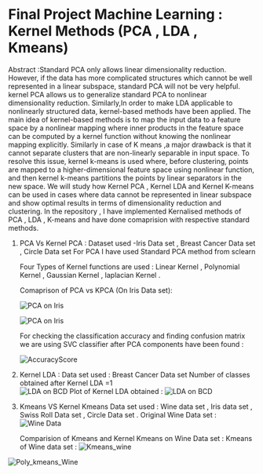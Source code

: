 # Final Project Machine Learning : Kernel Methods (PCA , LDA , Kmeans)
Abstract :Standard PCA only allows linear dimensionality reduction. However, if the data has more complicated structures which cannot be well represented in a linear subspace, standard PCA will not be very helpful. kernel PCA allows us to generalize standard PCA to nonlinear dimensionality reduction.
Similarly,In order to make LDA applicable to nonlinearly structured data, kernel-based methods have been applied. The main idea of kernel-based methods is to map the input data to a feature space by a nonlinear mapping where inner products in the feature space can be computed by a kernel function without knowing the nonlinear mapping explicitly.
Similarly in case of K means ,a major drawback is that it cannot separate clusters that are non-linearly separable in input space. To resolve this issue, kernel k-means is used where, before clustering, points are mapped to a higher-dimensional feature space using nonlinear function, and then kernel k-means partitions the points by linear separators in the new space.
We will study how Kernel PCA , Kernel LDA and Kernel K-means can be used in cases where data cannot be represented in linear subspace and show optimal results in terms of dimensionality reduction and clustering.
In the repository , I have implemented Kernalised methods of PCA , LDA , K-means and have done comaprision with respective standard methods.

1. PCA Vs Kernel PCA :
   Dataset used -Iris Data set , Breast Cancer Data set , Circle Data set 
   For PCA I have used Standard PCA method from sclearn 
   
   Four Types of Kernel functions are used :
   Linear Kernel , Polynomial Kernel , Gaussian Kernel , laplacian Kernel .
   
   Comaprison of PCA vs KPCA (On Iris Data set):
   
   ![PCA on Iris](https://github.com/mishpri0209/MachineLearning_FinalProject_KernelMethods/blob/main/Observations/KPCA_iris/PCA_iris_plt.JPG)
   
   ![PCA on Iris](https://github.com/mishpri0209/MachineLearning_FinalProject_KernelMethods/blob/main/Observations/KPCA_iris/KPCA_iris_gaussian_plt.JPG)

   For checking the classification accuracy and finding confusion matrix we are using SVC classifier after PCA components have been found :
   
   ![AccuracyScore](https://github.com/mishpri0209/MachineLearning_FinalProject_KernelMethods/blob/main/Observations/KPCA_iris/accuracy_Score.JPG)
   
 2. Kernel LDA :
    Data set used : Breast Cancer Data set 
    Number of classes obtained after Kernel LDA =1     
     ![LDA on BCD](https://github.com/mishpri0209/MachineLearning_FinalProject_KernelMethods/blob/main/Observations/KLDA_breast/LDA_Class.JPG)
     Plot of Kernel LDA obtained :
     ![LDA on BCD](https://github.com/mishpri0209/MachineLearning_FinalProject_KernelMethods/blob/main/Observations/KLDA_breast/gaussian.JPG)
    
 4. Kmeans VS Kernel Kmeans 
    Data set used : Wine data set , Iris data set , Swiss Roll Data set , Circle Data set .
    Original Wine Data set :
    ![Wine Data](https://github.com/mishpri0209/MachineLearning_FinalProject_KernelMethods/blob/main/Observations/kmeans/wine_Data.JPG)
    
    Comparision of Kmeans and Kernel Kmeans on Wine Data set :
    Kmeans of Wine data set :
    ![Kmeans_wine](https://github.com/mishpri0209/MachineLearning_FinalProject_KernelMethods/blob/main/Observations/kmeans/wine_kmenas.JPG)
   
   ![Poly_kmeans_Wine](https://github.com/mishpri0209/MachineLearning_FinalProject_KernelMethods/blob/main/Observations/kmeans/wine_poly.JPG)
    
